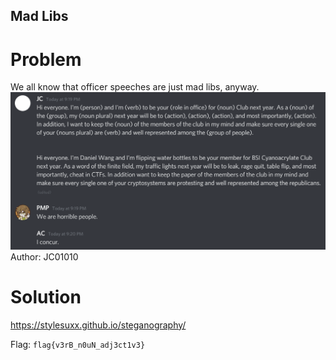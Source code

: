 ## Mad Libs
# Problem
We all know that officer speeches are just mad libs, anyway.
![Mad Libs](./images/Mad_Libs.png)
Author: JC01010

# Solution
https://stylesuxx.github.io/steganography/

Flag: `flag{v3rB_n0uN_adj3ct1v3}`